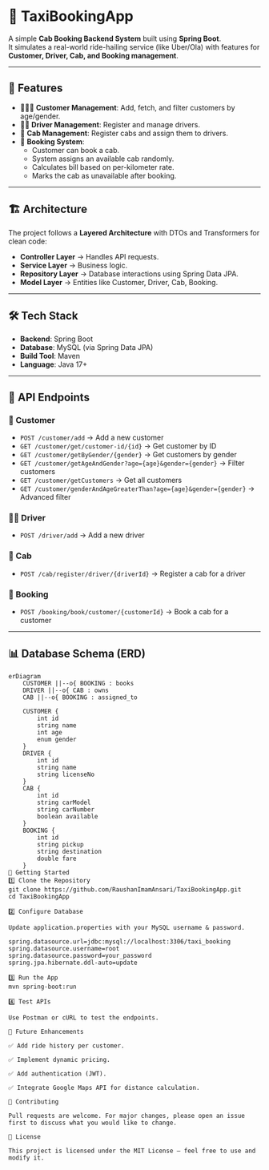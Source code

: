 # 🚖 TaxiBookingApp

A simple **Cab Booking Backend System** built using **Spring Boot**.  
It simulates a real-world ride-hailing service (like Uber/Ola) with features for **Customer, Driver, Cab, and Booking management**.  

---

## 📌 Features
- 🧑‍🤝‍🧑 **Customer Management**: Add, fetch, and filter customers by age/gender.  
- 👨‍✈️ **Driver Management**: Register and manage drivers.  
- 🚕 **Cab Management**: Register cabs and assign them to drivers.  
- 📖 **Booking System**:  
  - Customer can book a cab.  
  - System assigns an available cab randomly.  
  - Calculates bill based on per-kilometer rate.  
  - Marks the cab as unavailable after booking.  

---

## 🏗️ Architecture
The project follows a **Layered Architecture** with DTOs and Transformers for clean code:  

- **Controller Layer** → Handles API requests.  
- **Service Layer** → Business logic.  
- **Repository Layer** → Database interactions using Spring Data JPA.  
- **Model Layer** → Entities like Customer, Driver, Cab, Booking.  

---

## 🛠️ Tech Stack
- **Backend**: Spring Boot  
- **Database**: MySQL (via Spring Data JPA)  
- **Build Tool**: Maven  
- **Language**: Java 17+  

---

## 🔑 API Endpoints

### 👤 Customer
- `POST /customer/add` → Add a new customer  
- `GET /customer/get/customer-id/{id}` → Get customer by ID  
- `GET /customer/getByGender/{gender}` → Get customers by gender  
- `GET /customer/getAgeAndGender?age={age}&gender={gender}` → Filter customers  
- `GET /customer/getCustomers` → Get all customers  
- `GET /customer/genderAndAgeGreaterThan?age={age}&gender={gender}` → Advanced filter  

### 👨‍✈️ Driver
- `POST /driver/add` → Add a new driver  

### 🚕 Cab
- `POST /cab/register/driver/{driverId}` → Register a cab for a driver  

### 📖 Booking
- `POST /booking/book/customer/{customerId}` → Book a cab for a customer  

---

## 📊 Database Schema (ERD)

```mermaid
erDiagram
    CUSTOMER ||--o{ BOOKING : books
    DRIVER ||--o{ CAB : owns
    CAB ||--o{ BOOKING : assigned_to
    
    CUSTOMER {
        int id
        string name
        int age
        enum gender
    }
    DRIVER {
        int id
        string name
        string licenseNo
    }
    CAB {
        int id
        string carModel
        string carNumber
        boolean available
    }
    BOOKING {
        int id
        string pickup
        string destination
        double fare
    }
🚀 Getting Started
1️⃣ Clone the Repository
git clone https://github.com/RaushanImamAnsari/TaxiBookingApp.git
cd TaxiBookingApp

2️⃣ Configure Database

Update application.properties with your MySQL username & password.

spring.datasource.url=jdbc:mysql://localhost:3306/taxi_booking
spring.datasource.username=root
spring.datasource.password=your_password
spring.jpa.hibernate.ddl-auto=update

3️⃣ Run the App
mvn spring-boot:run

4️⃣ Test APIs

Use Postman or cURL to test the endpoints.

📌 Future Enhancements

✅ Add ride history per customer.

✅ Implement dynamic pricing.

✅ Add authentication (JWT).

✅ Integrate Google Maps API for distance calculation.

🤝 Contributing

Pull requests are welcome. For major changes, please open an issue first to discuss what you would like to change.

📜 License

This project is licensed under the MIT License – feel free to use and modify it.
